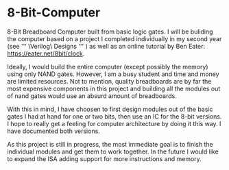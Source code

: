 # 8-Bit-Computer
8-Bit Breadboard Computer built from basic logic gates. I will be buliding the computer based on a project I completed individually in my second year (see 
'''
\Verilog\ Designs
'''
) as well as an online tutorial by Ben Eater: https://eater.net/8bit/clock. 

Ideally, I would build the entire computer (except possibly the memory) using only NAND gates. However, I am a busy student and time and money are limited resources. Not to mention, quality breadboards are by far the most expensive components in this project and building all the modules out of nand gates would use an absurd amount of breadboards. 

With this in mind, I have choosen to first design modules out of the basic gates I had at hand for one or two bits, then use an IC for the 8-bit versions. I hope to really get a feeling for computer architecture by doing it this way. I have documented both versions. 

As this project is still in progress, the most immediate goal is to finish the individual modules and get them to work together. In the future I would like to expand the ISA adding support for more instructions and memory.  
